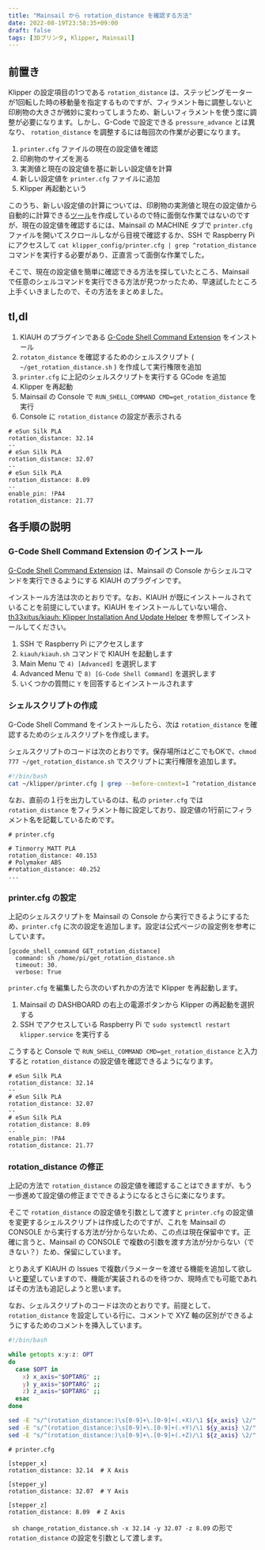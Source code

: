 ```yaml
---
title: "Mainsail から rotation_distance を確認する方法"
date: 2022-08-19T23:58:35+09:00
draft: false
tags: [3Dプリンタ, Klipper, Mainsail]
---
```


## 前置き

Klipper の設定項目の1つである `rotation_distance` は、ステッピングモーターが1回転した時の移動量を指定するものですが、フィラメント毎に調整しないと印刷物の大きさが微妙に変わってしまうため、新しいフィラメントを使う度に調整が必要になります。しかし、G-Code で設定できる `pressure_advance` とは異なり、 `rotation_distance` を調整するには毎回次の作業が必要になります。

1. `printer.cfg` ファイルの現在の設定値を確認
2. 印刷物のサイズを測る
3. 実測値と現在の設定値を基に新しい設定値を計算
4. 新しい設定値を `printer.cfg` ファイルに追加
5. Klipper 再起動という

このうち、新しい設定値の計算については、印刷物の実測値と現在の設定値から自動的に計算できる[ツール](https://codepen.io/s-show/full/NWaBVOR)を作成しているので特に面倒な作業ではないのですが、現在の設定値を確認するには、Mainsail の MACHINE タブで `printer.cfg` ファイルを開いてスクロールしながら目視で確認するか、SSH で Raspberry Pi にアクセスして `cat klipper_config/printer.cfg | grep ^rotation_distance` コマンドを実行する必要があり、正直言って面倒な作業でした。

そこで、現在の設定値を簡単に確認できる方法を探していたところ、Mainsail で任意のシェルコマンドを実行できる方法が見つかったため、早速試したところ上手くいきましたので、その方法をまとめました。

## tl,dl

1. KIAUH のプラグインである [G-Code Shell Command Extension](https://github.com/th33xitus/kiauh/blob/master/docs/gcode_shell_command.md) をインストール
2. `rotaton_distance` を確認するためのシェルスクリプト ( `~/get_rotation_distance.sh` ) を作成して実行権限を追加
3. `printer.cfg` に上記のシェルスクリプトを実行する GCode を追加
4. Klipper を再起動
5. Mainsail の Console で `RUN_SHELL_COMMAND CMD=get_rotation_distance` を実行
6. Console に `rotation_distance` の設定が表示される

```
# eSun Silk PLA
rotation_distance: 32.14
--
# eSun Silk PLA
rotation_distance: 32.07
--
# eSun Silk PLA
rotation_distance: 8.09
--
enable_pin: !PA4
rotation_distance: 21.77
```

## 各手順の説明

### G-Code Shell Command Extension のインストール

[G-Code Shell Command Extension](https://github.com/th33xitus/kiauh/blob/master/docs/gcode_shell_command.md) は、Mainsail の Console からシェルコマンドを実行できるようにする KIAUH のプラグインです。

インストール方法は次のとおりです。なお、KIAUH が既にインストールされていることを前提にしています。KIAUH をインストールしていない場合、[th33xitus/kiauh: Klipper Installation And Update Helper](https://github.com/th33xitus/kiauh) を参照してインストールしてください。

1. SSH で Raspberry Pi にアクセスします
2. `kiauh/kiauh.sh` コマンドで KIAUH を起動します
3. Main Menu で `4) [Advanced]` を選択します
4. Advanced Menu で `8) [G-Code Shell Command]` を選択します
5. いくつかの質問に `Y` を回答するとインストールされます

### シェルスクリプトの作成

G-Code Shell Command をインストールしたら、次は `rotation_distance` を確認するためのシェルスクリプトを作成します。

シェルスクリプトのコードは次のとおりです。保存場所はどこでもOKで、`chmod 777 ~/get_rotation_distance.sh` でスクリプトに実行権限を追加します。

```bash
#!/bin/bash
cat ~/klipper/printer.cfg | grep --before-context=1 ^rotation_distance
```

なお、直前の１行を出力しているのは、私の `printer.cfg` では `rotation_distance` をフィラメント毎に設定しており、設定値の1行前にフィラメント名を記載しているためです。

```
# printer.cfg

# Tinmorry MATT PLA
rotation_distance: 40.153
# Polymaker ABS
#rotation_distance: 40.252
...
```

### printer.cfg の設定

上記のシェルスクリプトを Mainsail の Console から実行できるようにするため、`printer.cfg` に次の設定を追加します。設定は公式ページの設定例を参考にしています。

```
[gcode_shell_command GET_rotation_distance]
  command: sh /home/pi/get_rotation_distance.sh
  timeout: 30.
  verbose: True
```

`printer.cfg` を編集したら次のいずれかの方法で Klipper を再起動します。

1. Mainsail の DASHBOARD の右上の電源ボタンから Klipper の再起動を選択する
2. SSH でアクセスしている Raspberry Pi で `sudo systemctl restart klipper.service` を実行する

こうすると Console で `RUN_SHELL_COMMAND CMD=get_rotation_distance` と入力すると `rotation_distance` の設定値を確認できるようになります。

```
# eSun Silk PLA
rotation_distance: 32.14
--
# eSun Silk PLA
rotation_distance: 32.07
--
# eSun Silk PLA
rotation_distance: 8.09
--
enable_pin: !PA4
rotation_distance: 21.77
```

### rotation_distance の修正

上記の方法で `rotation_distance` の設定値を確認することはできますが、もう一歩進めて設定値の修正までできるようになるとさらに楽になります。

そこで `rotation_distance` の設定値を引数として渡すと `printer.cfg` の設定値を変更するシェルスクリプトは作成したのですが、これを Mainsail の CONSOLE から実行する方法が分からないため、この点は現在保留中です。正確に言うと、Mainsail の CONSOLE で複数の引数を渡す方法が分からない（できない？）ため、保留にしています。

とりあえず KIAUH の Issues で複数パラメーターを渡せる機能を追加して欲しいと[要望](https://github.com/th33xitus/kiauh/issues/233)していますので、機能が実装されるのを待つか、現時点でも可能であればその方法も追記しようと思います。

なお、シェルスクリプトのコードは次のとおりです。前提として、 `rotation_distance` を設定している行に、コメントで XYZ 軸の区別ができるようにするためのコメントを挿入しています。

```bash
#!/bin/bash

while getopts x:y:z: OPT
do
  case $OPT in
    x) x_axis="$OPTARG" ;;
    y) y_axis="$OPTARG" ;;
    z) z_axis="$OPTARG" ;;
  esac
done

sed -E "s/^(rotation_distance:)\s[0-9]+\.[0-9]+(.+X)/\1 ${x_axis} \2/" -i printer.cfg
sed -E "s/^(rotation_distance:)\s[0-9]+\.[0-9]+(.+Y)/\1 ${y_axis} \2/" -i printer.cfg
sed -E "s/^(rotation_distance:)\s[0-9]+\.[0-9]+(.+Z)/\1 ${z_axis} \2/" -i printer.cfg
```

```
# printer.cfg

[stepper_x]
rotation_distance: 32.14  # X Axis

[stepper_y]
rotation_distance: 32.07  # Y Axis

[stepper_z]
rotation_distance: 8.09  # Z Axis
```

` sh change_rotation_distance.sh -x 32.14 -y 32.07 -z 8.09` の形で `rotation_distance` の設定を引数として渡します。